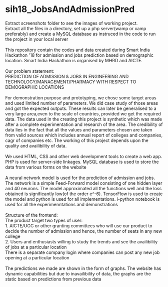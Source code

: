 # sih18_JobsAndAdmissionPred

Extract screenshots folder to see the images of working project.<br>
Extract all the files in a directory, set up a php server(wamp or xamp preferably) and create a MySQL database as instruced in the code to run the project in your local server<br><br>
This repository contain the codes and data created during Smart India Hackathon '18 for admission and jobs prediction based on demographic location. Smart India Hackathon is organised by MHRD and AICTE.<br><br>
Our problem statement:<br>PREDICTION OF ADMISSION & JOBS IN ENGINEERING AND TECHNOLOGY/MANAGEMENT/PHARMACY WITH RESPECT TO DEMOGRAPHIC LOCATIONS<br><br>
For demonstration purpose and prototyping, we chose some target areas and used limited number of parameters. We did case study of those areas and got the expected outputs. These results can later be generalised to a very large area,even to the scale of countries, provided we get the required data. The data used in the creating this project is synthetic which was made after a complete experimentation and research of the area. The credibility of data lies in the fact that all the values and parameters chosen are taken from valid sources which includes annual report of colleges and companies, cagr of companies etc. The working of this project depends upon the quality and availibility of data.<br><br>
We used HTML, CSS and other web development tools to create a web app. PHP is used for server-side linkages. MySQL database is used to store the data from various forms on the website<br><br>
A neural network model is used for the prediction of admission and jobs. The network is a simple Feed-Forward model consisting of one hidden layer and 40 neurons. The model approximated all the functions well and the loss obtained is significantly low(of the order e^-6). TensorFlow is used to create the model and python is used for all implementations. i-python notebook is used for all the experimenntations and demonstrations<br><br>
Structure of the frontend:<br>
The product target two types of user:<br>1. AICTE/UGC or other granting committees who will use our product to decide the number of admission and hence, the number of seats in any new college<br>2. Users and enthusiasts willing to study the trends and see the availibility of jobs at a particular location<br>
There is a separate company login where companies can post any new job opening at a particular location<br><br>
The predictions we made are shown in the form of graphs. The website has dynamic capabilities but due to inavailibility of data, the graphs are the static based on predictions from previous data
